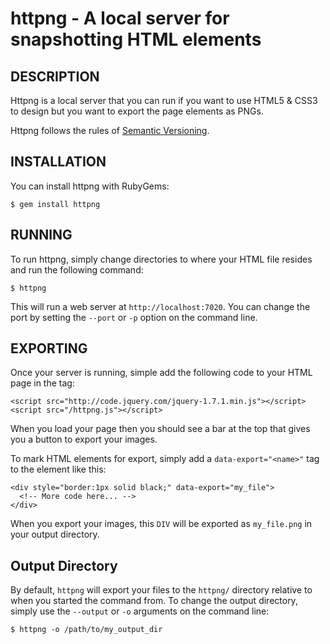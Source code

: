 httpng - A local server for snapshotting HTML elements
======================================================

## DESCRIPTION

Httpng is a local server that you can run if you want to use HTML5 & CSS3 to
design but you want to export the page elements as PNGs.

Httpng follows the rules of [Semantic Versioning](http://semver.org/).


## INSTALLATION

You can install httpng with RubyGems:

    $ gem install httpng


## RUNNING

To run httpng, simply change directories to where your HTML file resides and
run the following command:

    $ httpng

This will run a web server at `http://localhost:7020`. You can change the port
by setting the `--port` or `-p` option on the command line.


## EXPORTING

Once your server is running, simple add the following code to your HTML page in
the <head> tag:

    <script src="http://code.jquery.com/jquery-1.7.1.min.js"></script>
    <script src="/httpng.js"></script>

When you load your page then you should see a bar at the top that gives you a
button to export your images.

To mark HTML elements for export, simply add a `data-export="<name>"` tag to the
element like this:

    <div style="border:1px solid black;" data-export="my_file">
      <!-- More code here... -->
    </div>

When you export your images, this `DIV` will be exported as `my_file.png` in
your output directory.


## Output Directory

By default, `httpng` will export your files to the `httpng/` directory relative
to when you started the command from. To change the output directory, simply
use the `--output` or `-o` arguments on the command line:

    $ httpng -o /path/to/my_output_dir

